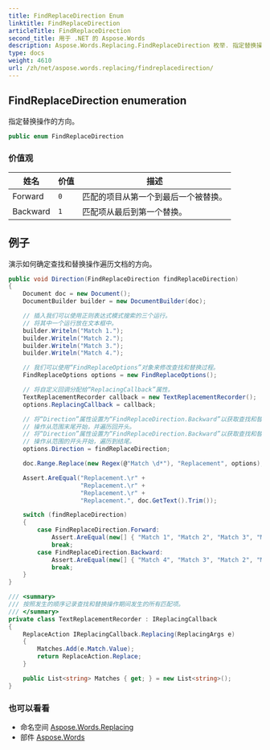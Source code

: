 ```yaml
---
title: FindReplaceDirection Enum
linktitle: FindReplaceDirection
articleTitle: FindReplaceDirection
second_title: 用于 .NET 的 Aspose.Words
description: Aspose.Words.Replacing.FindReplaceDirection 枚举. 指定替换操作的方向 在 C#.
type: docs
weight: 4610
url: /zh/net/aspose.words.replacing/findreplacedirection/
---
```

## FindReplaceDirection enumeration

指定替换操作的方向。

```csharp
public enum FindReplaceDirection
```

### 价值观

| 姓名 | 价值 | 描述 |
| --- | --- | --- |
| Forward | `0` | 匹配的项目从第一个到最后一个被替换。 |
| Backward | `1` | 匹配项从最后到第一个替换。 |

## 例子

演示如何确定查找和替换操作遍历文档的方向。

```csharp
public void Direction(FindReplaceDirection findReplaceDirection)
{
    Document doc = new Document();
    DocumentBuilder builder = new DocumentBuilder(doc);

    // 插入我们可以使用正则表达式模式搜索的三个运行。
    // 将其中一个运行放在文本框中。
    builder.Writeln("Match 1.");
    builder.Writeln("Match 2.");
    builder.Writeln("Match 3.");
    builder.Writeln("Match 4.");

    // 我们可以使用“FindReplaceOptions”对象来修改查找和替换过程。
    FindReplaceOptions options = new FindReplaceOptions();

    // 将自定义回调分配给“ReplacingCallback”属性。
    TextReplacementRecorder callback = new TextReplacementRecorder();
    options.ReplacingCallback = callback;

    // 将“Direction”属性设置为“FindReplaceDirection.Backward”以获取查找和替换
    // 操作从范围末尾开始，并遍历回开头。
    // 将“Direction”属性设置为“FindReplaceDirection.Backward”以获取查找和替换
    // 操作从范围的开头开始，遍历到结尾。
    options.Direction = findReplaceDirection;

    doc.Range.Replace(new Regex(@"Match \d*"), "Replacement", options);

    Assert.AreEqual("Replacement.\r" +
                    "Replacement.\r" +
                    "Replacement.\r" +
                    "Replacement.", doc.GetText().Trim());

    switch (findReplaceDirection)
    {
        case FindReplaceDirection.Forward:
            Assert.AreEqual(new[] { "Match 1", "Match 2", "Match 3", "Match 4" }, callback.Matches);
            break;
        case FindReplaceDirection.Backward:
            Assert.AreEqual(new[] { "Match 4", "Match 3", "Match 2", "Match 1" }, callback.Matches);
            break;
    }
}

/// <summary>
/// 按照发生的顺序记录查找和替换操作期间发生的所有匹配项。
/// </summary>
private class TextReplacementRecorder : IReplacingCallback
{
    ReplaceAction IReplacingCallback.Replacing(ReplacingArgs e)
    {
        Matches.Add(e.Match.Value);
        return ReplaceAction.Replace;
    }

    public List<string> Matches { get; } = new List<string>();
}
```

### 也可以看看

* 命名空间 [Aspose.Words.Replacing](../../aspose.words.replacing/)
* 部件 [Aspose.Words](../../)
